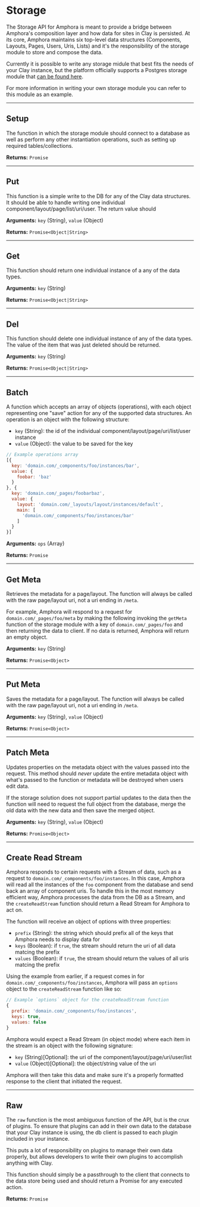 # Storage

The Storage API for Amphora is meant to provide a bridge between Amphora's composition layer and how data for sites in Clay is persisted. At its core, Amphora maintains six top-level data structures (Components, Layouts, Pages, Users, Uris, Lists) and it's the responsibility of the storage module to store and compose the data.

Currently it is possible to write any storage midule that best fits the needs of your Clay instance, but the platform officially supports a Postgres storage module that [can be found here](https://github.com/clay/amphora-storage-postgres).

For more information in writing your own storage module you can refer to this module as an example.

---

## Setup

The function in which the storage module should connect to a database as well as perform any other instantiation operations, such as setting up required tables/collections.

**Returns:** `Promise`

---

## Put

This function is a simple write to the DB for any of the Clay data structures. It should be able to handle writing one individual component/layout/page/list/uri/user. The return value should

**Arguments:** `key` (String), `value` (Object)

**Returns:** `Promise<Object|String>`

---

## Get

This function should return one individual instance of a any of the data types.

**Arguments:** `key` (String)

**Returns:** `Promise<Object|String>`

---

## Del

This function should delete one individual instance of any of the data types. The value of the item that was just deleted should be returned.

**Arguments:** `key` (String)

**Returns:** `Promise<Object|String>`

---

## Batch

A function which accepts an array of objects (operations), with each object representing one "save" action for any of the supported data structures. An operation is an object with the following structure:

- `key` (String): the id of the individual component/layout/page/uri/list/user instance
- `value` (Object): the value to be saved for the key

```javascript
// Example operations array
[{
  key: 'domain.com/_components/foo/instances/bar',
  value: {
    foobar: 'baz'
  }
}, {
  key: 'domain.com/_pages/foobarbaz',
  value: {
    layout: 'domain.com/_layouts/layout/instances/default',
    main: [
      'domain.com/_components/foo/instances/bar'
    ]
  }
}]
```

**Arguments:** `ops` (Array)

**Returns:** `Promise`

---

## Get Meta

Retrieves the metadata for a page/layout. The function will always be called with the raw page/layout uri, not a uri ending in `/meta`.

For example, Amphora will respond to a request for `domain.com/_pages/foo/meta` by making the following invoking the `getMeta` function of the storage module with a key of `domain.com/_pages/foo` and then returning the data to client. If no data is returned, Amphora will return an empty object.

**Arguments:** `key` (String)

**Returns:** `Promise<Object>`

---

## Put Meta

Saves the metadata for a page/layout. The function will always be called with the raw page/layout uri, not a uri ending in `/meta`.

**Arguments:** `key` (String), `value` (Object)

**Returns:** `Promise<Object>`

---

## Patch Meta

Updates properties on the metadata object with the values passed into the request. This method should _never_ update the entire metadata object with what's passed to the function or metadata will be destroyed when users edit data.

If the storage solution does not support partial updates to the data then the function will need to request the full object from the database, merge the old data with the new data and then save the merged object.

**Arguments:** `key` (String), `value` (Object)

**Returns:** `Promise<Object>`

---

## Create Read Stream

Amphora responds to certain requests with a Stream of data, such as a request to `domain.com/_components/foo/instances`. In this case, Amphora will read all the instances of the `foo` component from the database and send back an array of component uris. To handle this in the most memory efficient way, Amphora processes the data from the DB as a Stream, and the `createReadStream` function should return a Read Stream for Amphora to act on.

The function will receive an object of options with three properties:

- `prefix` (String): the string which should prefix all of the keys that Amphora needs to display data for
- `keys` (Boolean): if `true`, the stream should return the uri of all data matcing the prefix
- `values` (Boolean): if `true`, the stream should return the values of all uris matcing the prefix

Using the example from earlier, if a request comes in for `domain.com/_components/foo/instances`, Amphora will pass an `options` object to the `createReadStream` function like so:

```javascript
// Example `options` object for the createReadStream function
{
  prefix: 'domain.com/_components/foo/instances',
  keys: true,
  values: false
}
```

Amphora would expect a Read Stream (in object mode) where each item in the stream is an object with the following signature:

- `key` (String)[Optional]: the uri of the component/layout/page/uri/user/list
- `value` (Object)[Optional]: the object/string value of the uri

Amphora will then take this data and make sure it's a properly formatted response to the client that initiated the request.

---

## Raw

The `raw` function is the most ambiguous function of the API, but is the crux of plugins. To ensure that plugins can add in their own data to the database that your Clay instance is using, the db client is passed to each plugin included in your instance.

This puts a lot of responsibility on plugins to manage their own data properly, but allows developers to write their own plugins to accomplish anything with Clay.

This function should simply be a passthrough to the client that connects to the data store being used and should return a Promise for any executed action.

**Returns:** `Promise`